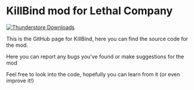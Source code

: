 # KillBind mod for Lethal Company
[![Thunderstore Downloads](https://img.shields.io/thunderstore/dt/Confusified/KillBind?style=plastic&logo=thunderstore&logoColor=white&label=thunderstore&labelColor=375a7f&color=rgb(50%C150%C5))](https://thunderstore.io/c/lethal-company/p/Confusified/KillBind)

This is the GitHub page for KillBind, here you can find the source code for the mod.

Here you can report any bugs you've found or make suggestions for the mod

Feel free to look into the code, hopefully you can learn from it (or even improve it!)
